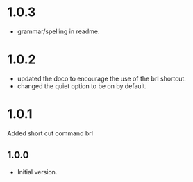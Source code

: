 # 1.0.3
- grammar/spelling in readme.

# 1.0.2
- updated the doco to encourage the use of the brl shortcut.
- changed the quiet option to be on by default.

# 1.0.1
Added short cut command brl

## 1.0.0

- Initial version.
